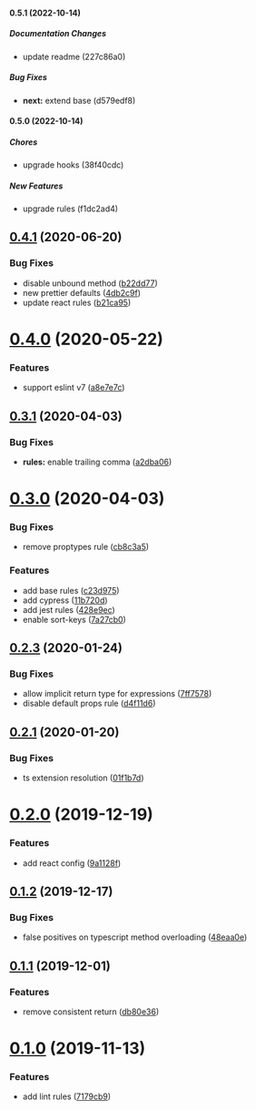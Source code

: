 #### 0.5.1 (2022-10-14)

##### Documentation Changes

- update readme (227c86a0)

##### Bug Fixes

- **next:** extend base (d579edf8)

#### 0.5.0 (2022-10-14)

##### Chores

- upgrade hooks (38f40cdc)

##### New Features

- upgrade rules (f1dc2ad4)

## [0.4.1](https://github.com/treemmett/eslint-config/compare/v0.4.0...v0.4.1) (2020-06-20)

### Bug Fixes

- disable unbound method ([b22dd77](https://github.com/treemmett/eslint-config/commit/b22dd77003fa654da91d84838c002c0a3160f209))
- new prettier defaults ([4db2c9f](https://github.com/treemmett/eslint-config/commit/4db2c9f6059d3b51260ed0e05b7b3ac1e8dc4943))
- update react rules ([b21ca95](https://github.com/treemmett/eslint-config/commit/b21ca95ffaf91b8d97f1c4bf321530346ff46a85))

# [0.4.0](https://github.com/treemmett/eslint-config/compare/v0.3.1...v0.4.0) (2020-05-22)

### Features

- support eslint v7 ([a8e7e7c](https://github.com/treemmett/eslint-config/commit/a8e7e7c19f7eb6164f73af95c045fdcd04f8774f))

## [0.3.1](https://github.com/treemmett/eslint-config/compare/v0.3.0...v0.3.1) (2020-04-03)

### Bug Fixes

- **rules:** enable trailing comma ([a2dba06](https://github.com/treemmett/eslint-config/commit/a2dba0632bb365b96cefe5731e34653b8a72af09))

# [0.3.0](https://github.com/treemmett/eslint-config/compare/v0.2.3...v0.3.0) (2020-04-03)

### Bug Fixes

- remove proptypes rule ([cb8c3a5](https://github.com/treemmett/eslint-config/commit/cb8c3a5c2f5c352d3ba24cedc797e90f876499f1))

### Features

- add base rules ([c23d975](https://github.com/treemmett/eslint-config/commit/c23d97511cf460dcd0f1518ded7c0ff5be48b1c1))
- add cypress ([11b720d](https://github.com/treemmett/eslint-config/commit/11b720dfc60a211c94ac096340c7c8c05a7d6216))
- add jest rules ([428e9ec](https://github.com/treemmett/eslint-config/commit/428e9ec58585557ec0f6276f6f8140034ef7d28f))
- enable sort-keys ([7a27cb0](https://github.com/treemmett/eslint-config/commit/7a27cb04a73a5c143ed090033f3199b15121d314))

## [0.2.3](https://github.com/treemmett/eslint-config/compare/v0.2.1...v0.2.3) (2020-01-24)

### Bug Fixes

- allow implicit return type for expressions ([7ff7578](https://github.com/treemmett/eslint-config/commit/7ff75789f84d8a834c9d6a8b6e23f4b7bae415ee))
- disable default props rule ([d4f11d6](https://github.com/treemmett/eslint-config/commit/d4f11d6345506edee8cfa6ffe164248c724d5460))

## [0.2.1](https://github.com/treemmett/eslint-config/compare/v0.2.0...v0.2.1) (2020-01-20)

### Bug Fixes

- ts extension resolution ([01f1b7d](https://github.com/treemmett/eslint-config/commit/01f1b7dafb6b0fff22782393d74b27b503663a9a))

# [0.2.0](https://github.com/treemmett/eslint-config/compare/v0.1.2...v0.2.0) (2019-12-19)

### Features

- add react config ([9a1128f](https://github.com/treemmett/eslint-config/commit/9a1128fc41934faa77b3c3ab77de81f171081444))

## [0.1.2](https://github.com/treemmett/eslint-config/compare/v0.1.1...v0.1.2) (2019-12-17)

### Bug Fixes

- false positives on typescript method overloading ([48eaa0e](https://github.com/treemmett/eslint-config/commit/48eaa0e9e7cb6bf37646a6cd81cd289354e1946a))

## [0.1.1](https://github.com/treemmett/eslint-config/compare/v0.1.0...v0.1.1) (2019-12-01)

### Features

- remove consistent return ([db80e36](https://github.com/treemmett/eslint-config/commit/db80e36077a2ac9ba1e8a69d56e6b286c80853b9))

# [0.1.0](https://github.com/treemmett/eslint-config/compare/7179cb95f99b12d63bc2f50687464a7eab97dbd8...v0.1.0) (2019-11-13)

### Features

- add lint rules ([7179cb9](https://github.com/treemmett/eslint-config/commit/7179cb95f99b12d63bc2f50687464a7eab97dbd8))
